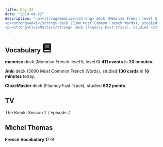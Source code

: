 ```yaml
---
title: Day 22
date: "2019-04-22"
description: "<p><strong>memrise</strong> deck (Memrise French level 5, level 6) <strong>411 events</strong> in <strong>20 minutes.</strong></p>
<p><strong>Anki</strong> deck (5000 Most Common French Words), studied <strong>130 cards</strong> in <strong>16 minutes </strong>today.</p>
<p><strong>ClozeMaster</strong> deck (Fluency Fast Track), studied <strong>632 points</strong>.</p>"
---
```


<h2>Vocabulary <svg height="30" width="30" aria-hidden="true" focusable="false" data-prefix="fas" data-icon="book" class="svg-inline--fa fa-book fa-w-14" role="img" xmlns="http://www.w3.org/2000/svg" viewBox="0 0 448 512"><path fill="currentColor" d="M448 360V24c0-13.3-10.7-24-24-24H96C43 0 0 43 0 96v320c0 53 43 96 96 96h328c13.3 0 24-10.7 24-24v-16c0-7.5-3.5-14.3-8.9-18.7-4.2-15.4-4.2-59.3 0-74.7 5.4-4.3 8.9-11.1 8.9-18.6zM128 134c0-3.3 2.7-6 6-6h212c3.3 0 6 2.7 6 6v20c0 3.3-2.7 6-6 6H134c-3.3 0-6-2.7-6-6v-20zm0 64c0-3.3 2.7-6 6-6h212c3.3 0 6 2.7 6 6v20c0 3.3-2.7 6-6 6H134c-3.3 0-6-2.7-6-6v-20zm253.4 250H96c-17.7 0-32-14.3-32-32 0-17.6 14.4-32 32-32h285.4c-1.9 17.1-1.9 46.9 0 64z"></path></svg></h2>
<p><strong>memrise</strong> deck (Memrise French level 5, level 6) <strong>411 events</strong> in <strong>20 minutes.</strong></p>
<p><strong>Anki</strong> deck (5000 Most Common French Words), studied <strong>130 cards</strong> in <strong>16 minutes </strong>today.</p>
<p><strong>ClozeMaster</strong> deck (Fluency Fast Track), studied <strong>632 points</strong>.</p>

<h2>TV</h2>
The Break: Season 2 / Episode 7

<h2>Michel Thomas</h2>
<strong>French Vocabulary 1</strong>7-9
